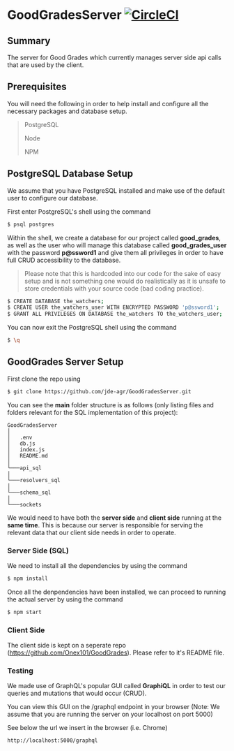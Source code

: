 # GoodGradesServer [![CircleCI](https://circleci.com/gh/jde-agr/GoodGradesServer.svg?style=svg&circle-token=0113522473b900736259cb957f95adbdff9c02c7)](https://circleci.com/gh/jde-agr/GoodGradesServer)

## Summary

The server for Good Grades which currently manages server side api calls that are used by the client.

## Prerequisites
You will need the following in order to help install and configure all the necessary packages and database setup.

> PostgreSQL
>
> Node
>
> NPM

## PostgreSQL Database Setup
We assume that you have PostgreSQL installed and make use of the default user to configure our database.

First enter PostgreSQL's shell using the command
```sh
$ psql postgres
```
Within the shell, we create a database for our project called **good_grades**, as well as the user who will manage this database called **good_grades_user** with the password **p@ssword1** and give them all privileges in order to have full CRUD accessibility to the database. 

>Please note that this is hardcoded into our code for the sake of easy setup and is not something one would do realistically as it is unsafe to store credentials with your source code (bad coding practice).
>

```sh
$ CREATE DATABASE the_watchers;
$ CREATE USER the_watchers_user WITH ENCRYPTED PASSWORD 'p@ssword1';
$ GRANT ALL PRIVILEGES ON DATABASE the_watchers TO the_watchers_user;
```

You can now exit the PostgreSQL shell using the command
```sh
$ \q
```

## GoodGrades Server Setup
First clone the repo using
```sh
$ git clone https://github.com/jde-agr/GoodGradesServer.git
```
You can see the **main** folder structure is as follows (only listing files and folders relevant for the SQL implementation of this project):
```
GoodGradesServer 
│
│   .env
│   db.js
│   index.js
│   README.md
│   
└───api_sql
│
└───resolvers_sql
│
└───schema_sql
│
└───sockets
```

We would need to have both the **server side** and **client side** running at the **same time**. This is because our server is responsible for serving the relevant data that our client side needs in order to operate. 

### Server Side (SQL)

We need to install all the dependencies by using the command
```sh
$ npm install
```

Once all the denpendencies have been installed, we can proceed to running the actual server by using the command
```sh
$ npm start
```

### Client Side
The client side is kept on a seperate repo (https://github.com/Onex101/GoodGrades). Please refer to it's README file.

### Testing
We made use of GraphQL's popular GUI called **GraphiQL** in order to test our queries and mutations that would occur (CRUD).

You can view this GUI on the /graphql endpoint in your browser (Note: We assume that you are running the server on your localhost on port 5000)

See below the url we insert in the browser (i.e. Chrome)
```
http://localhost:5000/graphql
```
